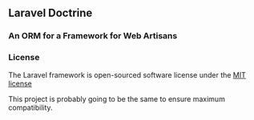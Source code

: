## Laravel Doctrine

### An ORM for a Framework for Web Artisans

### License

The Laravel framework is open-sourced software license under the [MIT license](http://opensource.org/licenses/MIT)

This project is probably going to be the same to ensure maximum compatibility.